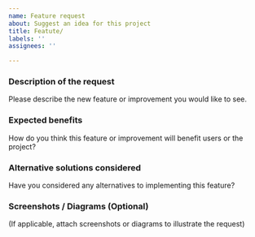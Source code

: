 ```yaml
---
name: Feature request
about: Suggest an idea for this project
title: Featute/
labels: ''
assignees: ''

---
```


### Description of the request
Please describe the new feature or improvement you would like to see.

### Expected benefits
How do you think this feature or improvement will benefit users or the project?

### Alternative solutions considered
Have you considered any alternatives to implementing this feature?

### Screenshots / Diagrams (Optional)
(If applicable, attach screenshots or diagrams to illustrate the request)
